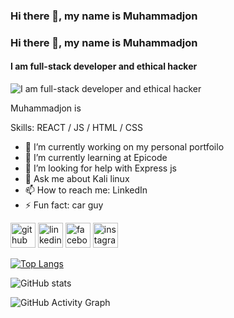 ### Hi there 👋, my name is Muhammadjon
### Hi there 👋, my name is Muhammadjon
#### I am full-stack developer and ethical hacker
![I am full-stack developer and ethical hacker](https://external-content.duckduckgo.com/iu/?u=https%3A%2F%2Fres.cloudinary.com%2Fteepublic%2Fimage%2Fprivate%2Fs--CAJ3wz7K--%2Ft_Preview%2Fb_rgb%3A191919%2Cc_limit%2Cf_auto%2Ch_630%2Cq_90%2Cw_630%2Fv1588772009%2Fproduction%2Fdesigns%2F9859510_0.jpg&f=1&nofb=1&ipt=1562df50a036ffbd6f9b2dbab103f7cd74ef23daae98940de769328f3b616821&ipo=images)

Muhammadjon is 

Skills:  REACT / JS / HTML / CSS

- 🔭 I’m currently working on my personal portfoilo 
- 🌱 I’m currently learning at Epicode 
- 🤔 I’m looking for help with Express js 
- 💬 Ask me about Kali linux 
- 📫 How to reach me: LinkedIn 
- ⚡ Fun fact: car guy 


[<img src='https://cdn.jsdelivr.net/npm/simple-icons@3.0.1/icons/github.svg' alt='github' height='40'>](https://github.com/muhammadjon-is)  [<img src='https://cdn.jsdelivr.net/npm/simple-icons@3.0.1/icons/linkedin.svg' alt='linkedin' height='40'>](https://www.linkedin.com/in/https://www.linkedin.com/in/mukhammadjon-isakov-b5b05720b//)  [<img src='https://cdn.jsdelivr.net/npm/simple-icons@3.0.1/icons/facebook.svg' alt='facebook' height='40'>](https://www.facebook.com/muhammadjonisakov)  [<img src='https://cdn.jsdelivr.net/npm/simple-icons@3.0.1/icons/instagram.svg' alt='instagram' height='40'>](https://www.instagram.com/muhammadjon_is/)  

[![Top Langs](https://github-readme-stats.vercel.app/api/top-langs/?username=muhammadjon-is)](https://github.com/anuraghazra/github-readme-stats)

![GitHub stats](https://github-readme-stats.vercel.app/api?username=muhammadjon-is&show_icons=true)  

![GitHub Activity Graph](https://activity-graph.herokuapp.com/graph?username=muhammadjon-is)  







